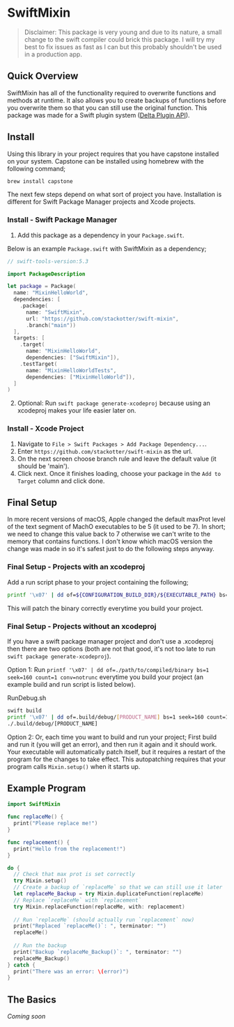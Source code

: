 # SwiftMixin

> Disclaimer: This package is very young and due to its nature, a small change to the swift compiler could brick this package. I will try my best to fix issues as fast as I can but this probably shouldn't be used in a production app.

## Quick Overview

SwiftMixin has all of the functionality required to overwrite functions and methods at runtime. It also allows you to create backups of functions before you overwrite them so that you can still use the original function. This package was made for a Swift plugin system ([Delta Plugin API](https://github.com/thegail/DeltaPluginAPI)).

## Install

Using this library in your project requires that you have capstone installed on your system. Capstone can be installed using homebrew with the following command;

```sh
brew install capstone
```

The next few steps depend on what sort of project you have. Installation is different for Swift Package Manager projects and Xcode projects.

### Install - Swift Package Manager

1. Add this package as a dependency in your `Package.swift`.

Below is an example `Package.swift` with SwiftMixin as a dependency;

```swift
// swift-tools-version:5.3

import PackageDescription

let package = Package(
  name: "MixinHelloWorld",
  dependencies: [
    .package(
      name: "SwiftMixin",
      url: "https://github.com/stackotter/swift-mixin",
      .branch("main"))
  ],
  targets: [
    .target(
      name: "MixinHelloWorld",
      dependencies: ["SwiftMixin"]),
    .testTarget(
      name: "MixinHelloWorldTests",
      dependencies: ["MixinHelloWorld"]),
  ]
)
```

2. Optional: Run `swift package generate-xcodeproj` because using an xcodeproj makes your life easier later on.

### Install - Xcode Project

1. Navigate to `File > Swift Packages > Add Package Dependency...`.
2. Enter `https://github.com/stackotter/swift-mixin` as the url.
3. On the next screen choose branch rule and leave the default value (it should be 'main').
4. Click next. Once it finishes loading, choose your package in the `Add to Target` column and click done.

## Final Setup

In more recent versions of macOS, Apple changed the default maxProt level of the text segment of MachO executables to be 5 (it used to be 7). In short; we need to change this value back to 7 otherwise we can't write to the memory that contains functions. I don't know which macOS version the change was made in so it's safest just to do the following steps anyway.

### Final Setup - Projects with an xcodeproj

Add a run script phase to your project containing the following;

```sh
printf '\x07' | dd of=${CONFIGURATION_BUILD_DIR}/${EXECUTABLE_PATH} bs=1 seek=160 count=1 conv=notrunc
```

This will patch the binary correctly everytime you build your project.

### Final Setup - Projects without an xcodeproj

If you have a swift package manager project and don't use a .xcodeproj then there are two options (both are not that good, it's not too late to run `swift package generate-xcodeproj`).

Option 1: Run `printf '\x07' | dd of=./path/to/compiled/binary bs=1 seek=160 count=1 conv=notrunc` everytime you build your project (an example build and run script is listed below).

RunDebug.sh
```sh
swift build
printf '\x07' | dd of=.build/debug/[PRODUCT_NAME] bs=1 seek=160 count=1 conv=notrunc
./.build/debug/[PRODUCT_NAME]
```

Option 2: Or, each time you want to build and run your project; First build and run it (you will get an error), and then run it again and it should work. Your executable will automatically patch itself, but it requires a restart of the program for the changes to take effect. This autopatching requires that your program calls `Mixin.setup()` when it starts up.

## Example Program

```swift
import SwiftMixin

func replaceMe() {
  print("Please replace me!")
}

func replacement() {
  print("Hello from the replacement!")
}

do {
  // Check that max prot is set correctly
  try Mixin.setup()
  // Create a backup of `replaceMe` so that we can still use it later
  let replaceMe_Backup = try Mixin.duplicateFunction(replaceMe)
  // Replace `replaceMe` with `replacement`
  try Mixin.replaceFunction(replaceMe, with: replacement)
  
  // Run `replaceMe` (should actually run `replacement` now)
  print("Replaced `replaceMe()`: ", terminator: "")
  replaceMe()
  
  // Run the backup
  print("Backup `replaceMe_Backup()`: ", terminator: "")
  replaceMe_Backup()
} catch {
  print("There was an error: \(error)")
}
```

## The Basics

*Coming soon*
